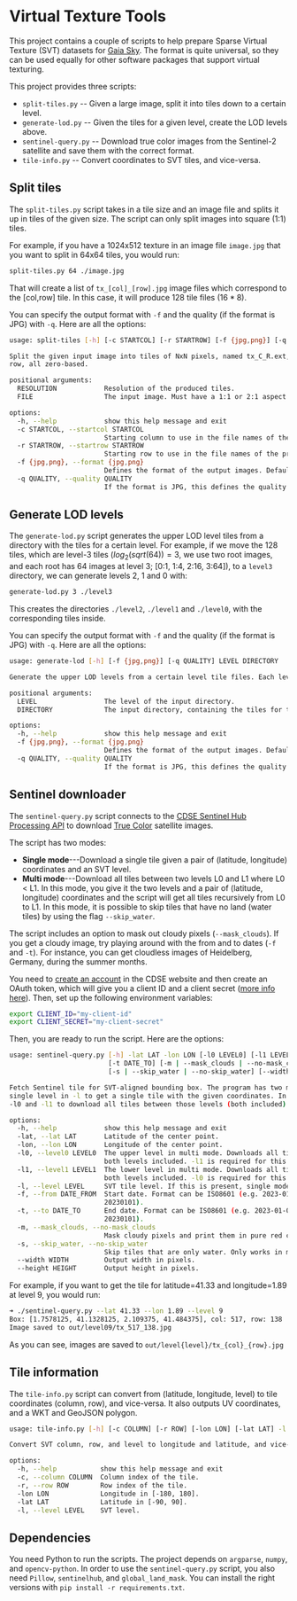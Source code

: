 # Virtual Texture Tools

This project contains a couple of scripts to help prepare Sparse Virtual Texture (SVT) datasets for [Gaia Sky](https://codeberg.org/gaiasky/gaiasky). The format is quite universal, so they can be used equally for other software packages that support virtual texturing.

This project provides three scripts:

- `split-tiles.py` -- Given a large image, split it into tiles down to a certain level.
- `generate-lod.py` -- Given the tiles for a given level, create the LOD levels above.
- `sentinel-query.py` -- Download true color images from the Sentinel-2 satellite and save them with the correct format. 
- `tile-info.py` -- Convert coordinates to SVT tiles, and vice-versa.

## Split tiles 

The `split-tiles.py` script takes in a tile size and an image file and splits it up in tiles of the given size. The script can only split images into square (1:1) tiles.

For example, if you have a 1024x512 texture in an image file `image.jpg` that you want to split in 64x64 tiles, you would run:

```bash
split-tiles.py 64 ./image.jpg
```

That will create a list of `tx_[col]_[row].jpg` image files which correspond to the [col,row] tile. In this case, it will produce 128 tile files ($16*8$). 

You can specify the output format with `-f` and the quality (if the format is JPG) with `-q`. Here are all the options:

```bash
usage: split-tiles [-h] [-c STARTCOL] [-r STARTROW] [-f {jpg,png}] [-q QUALITY] RESOLUTION FILE

Split the given input image into tiles of NxN pixels, named tx_C_R.ext, where C is the column and R is the
row, all zero-based.

positional arguments:
  RESOLUTION            Resolution of the produced tiles.
  FILE                  The input image. Must have a 1:1 or 2:1 aspect ratio.

options:
  -h, --help            show this help message and exit
  -c STARTCOL, --startcol STARTCOL
                        Starting column to use in the file names of the produced tiles.
  -r STARTROW, --startrow STARTROW
                        Starting row to use in the file names of the produced tiles.
  -f {jpg,png}, --format {jpg,png}
                        Defines the format of the output images. Defaults to jpg.
  -q QUALITY, --quality QUALITY
                        If the format is JPG, this defines the quality setting in [1,100]. Defaults to 95.
```

## Generate LOD levels

The `generate-lod.py` script generates the upper LOD level tiles from a directory with the tiles for a certain level. For example, if we move the 128 tiles, which are level-3 tiles ($log_2(sqrt(64))=3$, we use two root images, and each root has 64 images at level 3; [0:1, 1:4, 2:16, 3:64]), to a `level3` directory, we can generate levels 2, 1 and 0 with:

```bash
generate-lod.py 3 ./level3
```

This creates the directories `./level2`, `./level1` and `./level0`, with the corresponding tiles inside.

You can specify the output format with `-f` and the quality (if the format is JPG) with `-q`. Here are all the options:

```bash
usage: generate-lod [-h] [-f {jpg,png}] [-q QUALITY] LEVEL DIRECTORY

Generate the upper LOD levels from a certain level tile files. Each level L is put in the 'levelL' directory.

positional arguments:
  LEVEL                 The level of the input directory.
  DIRECTORY             The input directory, containing the tiles for the specified level.

options:
  -h, --help            show this help message and exit
  -f {jpg,png}, --format {jpg,png}
                        Defines the format of the output images. Defaults to jpg.
  -q QUALITY, --quality QUALITY
                        If the format is JPG, this defines the quality setting in [1,100]. Defaults to 95.
```

## Sentinel downloader

The `sentinel-query.py` script connects to the [CDSE Sentinel Hub Processing API](https://documentation.dataspace.copernicus.eu/APIs/SentinelHub/Process.html) to download [True Color]( https://documentation.dataspace.copernicus.eu/APIs/SentinelHub/Process/Examples/S2L2A.html#true-color) satellite images.

The script has two modes:

- **Single mode**---Download a single tile given a pair of (latitude, longitude) coordinates and an SVT level.
- **Multi mode**---Download all tiles between two levels L0 and L1 where L0 < L1. In this mode, you give it the two levels and a pair of (latitude, longitude) coordinates and the script will get all tiles recursively from L0 to L1. In this mode, it is possible to skip tiles that have no land (water tiles) by using the flag `--skip_water`.

The script includes an option to mask out cloudy pixels (`--mask_clouds`). If you get a cloudy image, try playing around with the from and to dates (`-f` and `-t`). For instance, you can get cloudless images of Heidelberg, Germany, during the summer months.

You need to [create an account](https://documentation.dataspace.copernicus.eu/Registration.html) in the CDSE website and then create an OAuth token, which will give you a client ID and a client secret ([more info here](https://documentation.dataspace.copernicus.eu/APIs/SentinelHub/Overview/Authentication.html#python)). Then, set up the following environment variables:

```bash
export CLIENT_ID="my-client-id"
export CLIENT_SECRET="my-client-secret"
```

Then, you are ready to run the script. Here are the options:

```bash
usage: sentinel-query.py [-h] -lat LAT -lon LON [-l0 LEVEL0] [-l1 LEVEL1] [-l LEVEL] [-f DATE_FROM]
                         [-t DATE_TO] [-m | --mask_clouds | --no-mask_clouds]
                         [-s | --skip_water | --no-skip_water] [--width WIDTH] [--height HEIGHT]

Fetch Sentinel tile for SVT-aligned bounding box. The program has two modes. In single mode, provide a
single level in -l to get a single tile with the given coordinates. In multi mode, provide two levels
-l0 and -l1 to download all tiles between those levels (both included).

options:
  -h, --help            show this help message and exit
  -lat, --lat LAT       Latitude of the center point.
  -lon, --lon LON       Longitude of the center point.
  -l0, --level0 LEVEL0  The upper level in multi mode. Downloads all tiles between levels -l0 and -l1,
                        both levels included. -l1 is required for this to work, and -l1 > -l0.
  -l1, --level1 LEVEL1  The lower level in multi mode. Downloads all tiles between levels -l0 and -l1,
                        both levels included. -l0 is required for this to work, and -l0 < -l1.
  -l, --level LEVEL     SVT tile level. If this is present, single mode is activated.
  -f, --from DATE_FROM  Start date. Format can be ISO8601 (e.g. 2023-01-01T00:00:00Z) or YYYYMMDD (e.g.
                        20230101).
  -t, --to DATE_TO      End date. Format can be ISO8601 (e.g. 2023-01-01T00:00:00Z) or YYYYMMDD (e.g.
                        20230101).
  -m, --mask_clouds, --no-mask_clouds
                        Mask cloudy pixels and print them in pure red color.
  -s, --skip_water, --no-skip_water
                        Skip tiles that are only water. Only works in multi mode (-l0, -l1).
  --width WIDTH         Output width in pixels.
  --height HEIGHT       Output height in pixels.
```

For example, if you want to get the tile for latitude=41.33 and longitude=1.89 at level 9, you would run:

```bash
➜ ./sentinel-query.py --lat 41.33 --lon 1.89 --level 9
Box: [1.7578125, 41.1328125, 2.109375, 41.484375], col: 517, row: 138
Image saved to out/level09/tx_517_138.jpg
```

As you can see, images are saved to `out/level{level}/tx_{col}_{row}.jpg`

## Tile information

The `tile-info.py` script can convert from (latitude, longitude, level) to tile coordinates (column, row), and vice-versa. It also outputs UV coordinates, and a WKT and GeoJSON polygon.

```bash
usage: tile-info.py [-h] [-c COLUMN] [-r ROW] [-lon LON] [-lat LAT] -l LEVEL

Convert SVT column, row, and level to longitude and latitude, and vice-versa.

options:
  -h, --help           show this help message and exit
  -c, --column COLUMN  Column index of the tile.
  -r, --row ROW        Row index of the tile.
  -lon LON             Longitude in [-180, 180].
  -lat LAT             Latitude in [-90, 90].
  -l, --level LEVEL    SVT level.
```


## Dependencies

You need Python to run the scripts. The project depends on `argparse`, `numpy`, and `opencv-python`. In order to use the `sentinel-query.py` script, you also need `Pillow`, `sentinelhub`, and `global_land_mask`. You can install the right versions with `pip install -r requirements.txt`.

